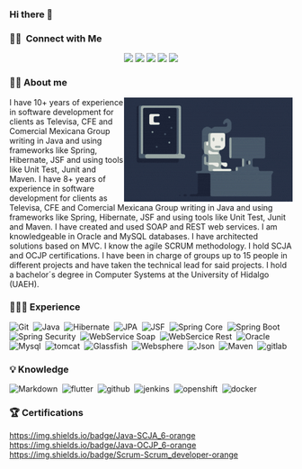 ### Hi there 👋

### 🤝🏻 &nbsp;Connect with Me

<p align="center">
<a href="https://funcionaenmimaquina.com"><img src="https://img.shields.io/badge/-Website-3423A6?style=flat&logo=Google-Chrome&logoColor=white"/></a>
<a href="https://linkedin.com/in/eduesqui"><img src="https://img.shields.io/badge/-eduesqui-0077B5?style=flat&logo=Linkedin&logoColor=white"/></a>
<a href="https://instagram.com/eduesqui"><img src="https://img.shields.io/badge/-@eduesqui-E4405F?style=flat&logo=Instagram&logoColor=white"/></a>
<a href="https://twitter.com/eduesqui"><img src="https://img.shields.io/badge/-@eduesqui-0077B5?style=flat&logo=Twitter&logoColor=white"/></a>
<a href="https://platzi.com/p/eduesqui"><img src="https://img.shields.io/badge/-eduesqui-228B22?style=flat&logo=Platzi&logoColor=white"/></a>
  
 
  
### 🙋‍♂️ About me
  
 <img align="right" alt="Coder GIF"  src="https://raw.githubusercontent.com/AVS1508/AVS1508/master/assets/Night-Coding.gif" />
  
I have 10+ years of experience in software development for clients as Televisa, CFE and Comercial Mexicana Group writing in Java and using frameworks like Spring, Hibernate, JSF and using tools like Unit Test, Junit and Maven. I have 8+ years of experience in software development for clients as Televisa, CFE and Comercial Mexicana Group writing in Java and using frameworks like Spring, Hibernate, JSF and using tools like Unit Test, Junit and Maven. I have created and used SOAP and REST web services. I am knowledgeable in Oracle and MySQL databases. I have architected solutions based on MVC. I know the agile SCRUM methodology. I hold SCJA and OCJP certifications. I have been in charge of groups up to 15 people in different projects and have taken the technical lead for said projects. I hold a bachelor´s degree in Computer Systems at the University of Hidalgo (UAEH).
  
 
### 👷🏽‍♂️ Experience
  
  

  
  ![Git](https://img.shields.io/badge/-Git-05122A?style=flat&logo=git&logoColor=FFA518)&nbsp;
  ![Java](https://img.shields.io/badge/-Java-05122A?style=flat&logo=Java&logoColor=FFA518)&nbsp;
  ![Hibernate](https://img.shields.io/badge/-Hibernate-05122A?style=flat&logo=Hibernate&logoColor=FFA518)&nbsp;
  ![JPA](https://img.shields.io/badge/-JPA-05122A?style=flat&logo=Java&logoColor=FFA518)&nbsp;
  ![JSF](https://img.shields.io/badge/-JSF-05122A?style=flat&logo=oracle&logoColor=FFA518)&nbsp;
  ![Spring Core](https://img.shields.io/badge/-SpringCore-05122A?style=flat&logo=Spring&logoColor=FFA518)&nbsp;
  ![Spring Boot](https://img.shields.io/badge/-SpringBoot-05122A?style=flat&logo=Spring-boot&logoColor=FFA518)&nbsp;
  ![Spring Security](https://img.shields.io/badge/-SpringSecurity-05122A?style=flat&logo=Spring&logoColor=FFA518)&nbsp;
  ![WebService Soap](https://img.shields.io/badge/-WebServicesSoap-05122A?style=flat&logo=icloud&logoColor=FFA518)&nbsp;
  ![WebSercice Rest](https://img.shields.io/badge/-WebServiceRest-05122A?style=flat&logo=icloud&logoColor=FFA518)&nbsp;
  ![Oracle](https://img.shields.io/badge/-Oracle-05122A?style=flat&logo=oracle&logoColor=FFA518)&nbsp;
  ![Mysql](https://img.shields.io/badge/-Mysql-05122A?style=flat&logo=mysql&logoColor=FFA518)&nbsp;
  ![tomcat](https://img.shields.io/badge/-tomcat-05122A?style=flat&logo=apachetomcat&logoColor=FFA518)&nbsp;
  ![Glassfish](https://img.shields.io/badge/-glassfish-05122A?style=flat&logo=oracle&logoColor=FFA518)&nbsp;
  ![Websphere](https://img.shields.io/badge/-Websphere-05122A?style=flat&logo=ibm&logoColor=FFA518)&nbsp;
  ![Json](https://img.shields.io/badge/-Json-05122A?style=flat&logo=json&logoColor=FFA518)&nbsp;
  ![Maven](https://img.shields.io/badge/-Maven-05122A?style=flat&logo=apachemaven&logoColor=FFA518)&nbsp;
  ![gitlab](https://img.shields.io/badge/-gitlab-05122A?style=flat&logo=gitlab&logoColor=FFA518)&nbsp;
  
  
  

### 💡 Knowledge
  
  ![Markdown](https://img.shields.io/badge/-Markdown-05122A?style=flat&logo=markdown)&nbsp;
  ![flutter](https://img.shields.io/badge/-Flutter-05122A?style=flat&logo=flutter)&nbsp;
  ![github](https://img.shields.io/badge/-github-05122A?style=flat&logo=github)&nbsp;
  ![jenkins](https://img.shields.io/badge/-jenkins-05122A?style=flat&logo=jenkins)&nbsp;
  ![openshift](https://img.shields.io/badge/-openshift-05122A?style=flat&logo=redhatopenshift)&nbsp;
  ![docker](https://img.shields.io/badge/-docker-05122A?style=flat&logo=docker)&nbsp;
   
  
### 🏆 Certifications
  
  https://img.shields.io/badge/Java-SCJA_6-orange &nbsp;
  https://img.shields.io/badge/Java-OCJP_6-orange &nbsp;
  https://img.shields.io/badge/Scrum-Scrum_developer-orange &nbsp;





